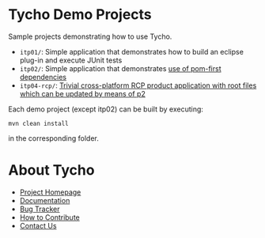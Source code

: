 Tycho Demo Projects
===================

Sample projects demonstrating how to use Tycho.

* `itp01/`: Simple application that demonstrates how to build an eclipse plug-in and execute JUnit tests 
* `itp02/`: Simple application that demonstrates [use of pom-first dependencies](https://wiki.eclipse.org/Tycho/How_Tos/Dependency_on_pom-first_artifacts) 
* `itp04-rcp/`: [Trivial cross-platform RCP product application with root files which can be updated by means of p2](https://wiki.eclipse.org/Tycho/Demo_Projects/RCP_Application)  

Each demo project (except itp02) can be built by executing:

    mvn clean install

in the corresponding folder.

About Tycho
===========

  * [Project Homepage](https://github.com/eclipse-tycho/tycho)
  * [Documentation](https://www.eclipse.org/tycho/sitedocs/)
  * [Bug Tracker](https://github.com/eclipse-tycho/tycho/issues)
  * [How to Contribute](https://github.com/eclipse-tycho/tycho/blob/master/CONTRIBUTING.md)
  * [Contact Us](https://dev.eclipse.org/mailman/listinfo/tycho-user)

